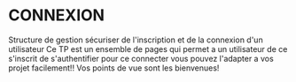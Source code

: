 # CONNEXION
Structure de gestion sécuriser de l'inscription  et de la connexion d'un utilisateur 
Ce TP est un ensemble de pages qui permet a un utilisateur de ce s'inscrit de s'authentifier pour ce connecter 
vous pouvez l'adapter a vos projet facilement!!
Vos points de vue sont les bienvenues!
